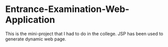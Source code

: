 # Entrance-Examination-Web-Application
This is the mini-project that I had to do in the college.
JSP has been used to generate dynamic web page.

